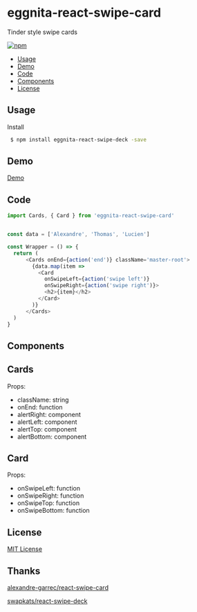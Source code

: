 # eggnita-react-swipe-card
Tinder style swipe cards

[![npm](https://img.shields.io/npm/v/eggnita-react-swipe-card.svg?style=flat-square)](https://www.npmjs.com/package/eggnita-react-swipe-card)

 - [Usage](#usage)
 - [Demo](#demo)
 - [Code](#code)
 - [Components](#components)
 - [License](#License)

## Usage

Install

```bash
 $ npm install eggnita-react-swipe-deck -save
```


## Demo

[Demo](https://alexandre-garrec.github.io/react-swipe-card/)

## Code

```javascript
import Cards, { Card } from 'eggnita-react-swipe-card'


const data = ['Alexandre', 'Thomas', 'Lucien']

const Wrapper = () => {
  return (
	  <Cards onEnd={action('end')} className='master-root'>
        {data.map(item =>
          <Card
            onSwipeLeft={action('swipe left')}
            onSwipeRight={action('swipe right')}>
            <h2>{item}</h2>
          </Card>
        )}
      </Cards>
  )
}
```

## Components

Cards
---
Props:

 - className: string
 - onEnd: function
 - alertRight: component
 - alertLeft: component
 - alertTop: component
 - alertBottom: component

Card
---
Props:

 - onSwipeLeft: function
 - onSwipeRight: function
 - onSwipeTop: function
 - onSwipeBottom: function

## License

[MIT License](https://opensource.org/licenses/MIT)

## Thanks

[alexandre-garrec/react-swipe-card](https://github.com/alexandre-garrec/react-swipe-card)

[swapkats/react-swipe-deck](https://github.com/swapkats/react-swipe-deck)